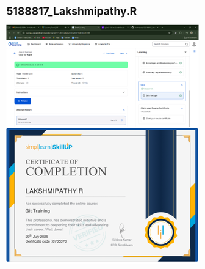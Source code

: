 # 5188817_Lakshmipathy.R
![Agile certificate](agile_certificate.png)
![GIT_certificate](GIT_certificate-1.png)
